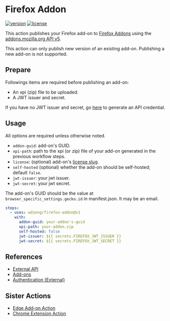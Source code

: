 # Firefox Addon

[![version](https://img.shields.io/github/v/release/wdzeng/firefox-addon)](https://github.com/wdzeng/firefox-addon/releases/latest)
[![license](https://img.shields.io/github/license/wdzeng/firefox-addon?color=red)](https://github.com/wdzeng/firefox-addon/blob/main/LICENSE)

This action publishes your Firefox add-on to
[Firefox Addons](https://addons.mozilla.org/) using the
[addons.mozilla.org API v5](https://addons-server.readthedocs.io/en/latest/topics/api/index.html).

This action can only publish new version of an existing add-on. Publishing a new
add-on is not supported.

## Prepare

Followings items are required before publishing an add-on:

- An xpi (zip) file to be uploaded.
- A JWT issuer and secret.

If you have no JWT issuer and secret, go
[here](https://addons.mozilla.org/en-US/developers/addon/api/key/) to generate
an API credential.

## Usage

All options are required unless otherwise noted.

- `addon-guid`: add-on's GUID.
- `xpi-path`: path to the xpi (or zip) file of your add-on generated in the
  previous workflow steps.
- `license`: (optional) add-on's
  [license slug](https://addons-server.readthedocs.io/en/latest/topics/api/licenses.html#license-choices-non-themes).
- `self-hosted` (optional) whether the add-on should be self-hosted; default
  `false`.
- `jwt-issuer`: your jwt issuer.
- `jwt-secret`: your jwt secret.

The add-on's GUID should be the value at `browser_specific_settings.gecko.id` in
manifest.json. It may be an email.

```yaml
steps:
  - uses: wdzeng/firefox-addon@v1
    with:
      addon-guid: your-addon's-guid
      xpi-path: your-addon.zip
      self-hosted: false
      jwt-issuer: ${{ secrets.FIREFOX_JWT_ISSUER }}
      jwt-secret: ${{ secrets.FIREFOX_JWT_SECRET }}
```

## References

- [External API](https://addons-server.readthedocs.io/en/latest/topics/api/index.html)
- [Add-ons](https://addons-server.readthedocs.io/en/latest/topics/api/addons.html)
- [Authentication (External)](https://addons-server.readthedocs.io/en/latest/topics/api/auth.html#create-a-jwt-for-each-request)

## Sister Actions

- [Edge Add-on Action](https://github.com/wdzeng/edge-addon)
- [Chrome Extension Action](https://github.com/wdzeng/firefox-addon)
